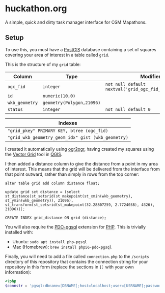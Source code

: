 # huckathon.org
A simple, quick and dirty task manager interface for OSM Mapathons.

## Setup
To use this, you must have a [PostGIS](http://postgis.net/) database containing a set of squares covering your area of interest in a table called `grid`.

This is the structure of my `grid` table:

| Column | Type | Modifiers |
| --- | --- | --- |
 `ogc_fid` | `integer` | `not null default nextval('grid_ogc_fid_seq'::regclass)` |
 `id` | `numeric(10,0)`| | 
 `wkb_geometry` | `geometry(Polygon,21096)` | |
 `status` | `integer` | `not null default 0` |

Indexes |
| --- |
`"grid_pkey" PRIMARY KEY, btree (ogc_fid)` |
`"grid_wkb_geometry_geom_idx" gist (wkb_geometry)` |

I created it automatically using [ogr2ogr](http://www.gdal.org/ogr2ogr.html), having created my squares using the [Vector Grid](https://docs.qgis.org/2.6/en/docs/user_manual/processing_algs/qgis/vector_creation_tools/vectorgrid.html) tool in [QGIS](http://www.qgis.org/en/site/).

I then added a distance column to give the distance from a point in my area of interest. This means that the grid will be delivered from the interface from that point outward, rather than simply in rows from the top corner:

```
alter table grid add column distance float;

update grid set distance = (select st_distance(st_setsrid(st_makepoint(st_xmin(wkb_geometry), st_ymin(wkb_geometry)), 21096), st_transform(st_setsrid(st_makepoint(32.28807259, 2.7724038), 4326), 21096)));

CREATE INDEX grid_distance ON grid (distance);
```

You will also require the [PDO-pgsql](http://php.net/manual/en/ref.pdo-pgsql.connection.php) extension for [PHP](http://php.net/). This is trivially installed with:

* Ubuntu: `sudo apt install php-pgsql`
* Mac (Homebrew): `brew install php56-pdo-pgsql`

Finally, you will need to add a file called `connection.php` to the `/scripts` directory of this repository that contains the connection string for your repository in this form (replace the sections in `[]` with your own information):

```php
<?php
$connstr = 'pgsql:dbname=[DBNAME];host=localhost;user=[USRNAME];password=[PASSWORD]';
```